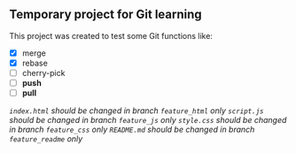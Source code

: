 ## Temporary project for Git learning
This project was created to test some Git functions like: 
- [x] merge 
- [x] rebase 
- [ ] cherry-pick 
- [ ] **push** 
- [ ] **pull**

*`index.html` should be changed in branch `feature_html` only*
*`script.js` should be changed in branch `feature_js` only*
*`style.css` should be changed in branch `feature_css` only*
*`README.md` should be changed in branch `feature_readme` only*